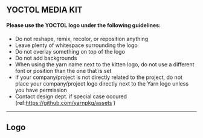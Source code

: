 ## YOCTOL MEDIA KIT
#### Please use the YOCTOL logo under the following guidelines:

- Do not reshape, remix, recolor, or reposition anything
- Leave plenty of whitespace surrounding the logo
- Do not overlay something on top of the logo
- Do not add backgrounds
- When using the yarn name next to the kitten logo, do not use a different font or position than the one that is set
- If your company/project is not directly related to the project, do not place your company/project logo directly next to the Yarn logo unless you have permission
- Contact design dept. if special case occured
(ref:https://github.com/yarnpkg/assets )


<hr />

## Logo

